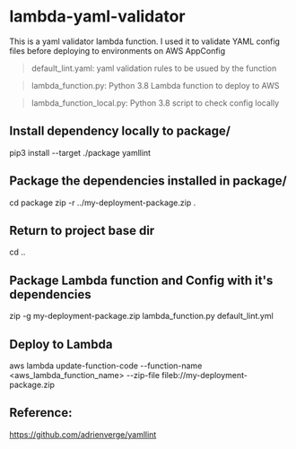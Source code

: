 # lambda-yaml-validator
This is a yaml validator lambda function. I used it to validate YAML config files before deploying to environments on AWS AppConfig 

> default_lint.yaml: yaml validation rules to be usued by the function

> lambda_function.py: Python 3.8 Lambda function to deploy to AWS

> lambda_function_local.py: Python 3.8 script to check config locally 


## Install dependency locally to package/
pip3 install --target ./package yamllint

## Package the dependencies installed in package/
cd package
zip -r ../my-deployment-package.zip .

## Return to project base dir
cd ..

## Package Lambda function and Config with it's dependencies
zip -g my-deployment-package.zip lambda_function.py default_lint.yml

## Deploy to Lambda
aws lambda update-function-code --function-name <aws_lambda_function_name> --zip-file fileb://my-deployment-package.zip

## Reference:
https://github.com/adrienverge/yamllint
